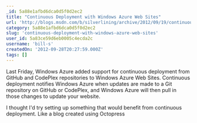 ```yaml
---
_id: 5a88e1afbd6dca0d5f0d2ec2
title: "Continuous Deployment with Windows Azure Web Sites"
url: 'http://blogs.msdn.com/b/silverlining/archive/2012/09/19/continuous-deployment-with-windows-azure-web-sites.aspx'
category: 5a88e1afbd6dca0d5f0d2ec2
slug: 'continuous-deployment-with-windows-azure-web-sites'
user_id: 5a83ce59d6eb0005c4ecda2c
username: 'bill-s'
createdOn: '2012-09-28T20:27:59.000Z'
tags: []
---
```


Last Friday, Windows Azure added support for continuous deployment from GitHub and CodePlex repositories to Windows Azure Web Sites. Continuous deployment notifies Windows Azure when updates are made to a Git repository on GitHub or CodePlex, and Windows Azure will then pull in those changes to update your website.

I thought I'd try setting up something that would benefit from continuous deployment. Like a blog created using Octopress

